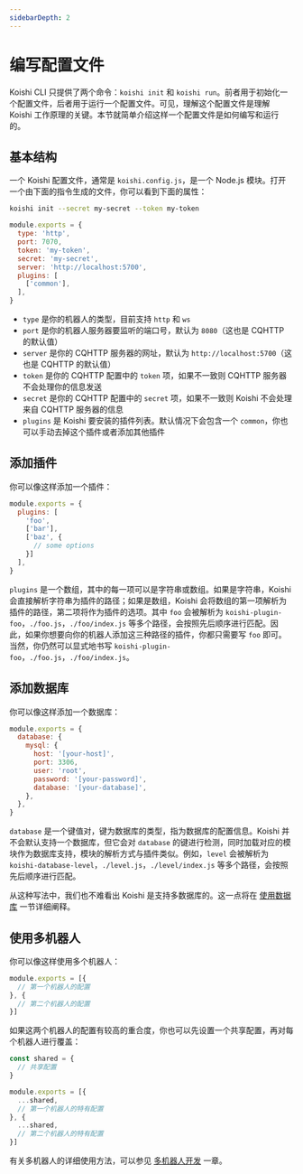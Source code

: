 ```yaml
---
sidebarDepth: 2
---
```


# 编写配置文件

Koishi CLI 只提供了两个命令：`koishi init` 和 `koishi run`。前者用于初始化一个配置文件，后者用于运行一个配置文件。可见，理解这个配置文件是理解 Koishi 工作原理的关键。本节就简单介绍这样一个配置文件是如何编写和运行的。

## 基本结构

一个 Koishi 配置文件，通常是 `koishi.config.js`，是一个 Node.js 模块。打开一个由下面的指令生成的文件，你可以看到下面的属性：

```sh
koishi init --secret my-secret --token my-token
```

```js
module.exports = {
  type: 'http',
  port: 7070,
  token: 'my-token',
  secret: 'my-secret',
  server: 'http://localhost:5700',
  plugins: [
    ['common'],
  ],
}
```

- `type` 是你的机器人的类型，目前支持 `http` 和 `ws`
- `port` 是你的机器人服务器要监听的端口号，默认为 `8080`（这也是 CQHTTP 的默认值）
- `server` 是你的 CQHTTP 服务器的网址，默认为 `http://localhost:5700`（这也是 CQHTTP 的默认值）
- `token` 是你的 CQHTTP 配置中的 `token` 项，如果不一致则 CQHTTP 服务器不会处理你的信息发送
- `secret` 是你的 CQHTTP 配置中的 `secret` 项，如果不一致则 Koishi 不会处理来自 CQHTTP 服务器的信息
- `plugins` 是 Koishi 要安装的插件列表。默认情况下会包含一个 `common`，你也可以手动去掉这个插件或者添加其他插件

## 添加插件

你可以像这样添加一个插件：

```js
module.exports = {
  plugins: [
    'foo',
    ['bar'],
    ['baz', {
      // some options
    }]
  ],
}
```

`plugins` 是一个数组，其中的每一项可以是字符串或数组。如果是字符串，Koishi 会直接解析字符串为插件的路径；如果是数组，Koishi 会将数组的第一项解析为插件的路径，第二项将作为插件的选项。其中 `foo` 会被解析为 `koishi-plugin-foo`，`./foo.js`，`./foo/index.js` 等多个路径，会按照先后顺序进行匹配。因此，如果你想要向你的机器人添加这三种路径的插件，你都只需要写 `foo` 即可。当然，你仍然可以显式地书写 `koishi-plugin-foo`，`./foo.js`，`./foo/index.js`。

## 添加数据库

你可以像这样添加一个数据库：

```js
module.exports = {
  database: {
    mysql: {
      host: '[your-host]',
      port: 3306,
      user: 'root',
      password: '[your-password]',
      database: '[your-database]',
    },
  },
}
```

`database` 是一个键值对，键为数据库的类型，指为数据库的配置信息。Koishi 并不会默认支持一个数据库，但它会对 `database` 的键进行检测，同时加载对应的模块作为数据库支持，模块的解析方式与插件类似。例如，`level` 会被解析为 `koishi-database-level`，`./level.js`，`./level/index.js` 等多个路径，会按照先后顺序进行匹配。

从这种写法中，我们也不难看出 Koishi 是支持多数据库的。这一点将在 [使用数据库](./using-database.md) 一节详细阐释。

## 使用多机器人

你可以像这样使用多个机器人：

```js
module.exports = [{
  // 第一个机器人的配置
}, {
  // 第二个机器人的配置
}]
```

如果这两个机器人的配置有较高的重合度，你也可以先设置一个共享配置，再对每个机器人进行覆盖：

```js
const shared = {
  // 共享配置
}

module.exports = [{
  ...shared,
  // 第一个机器人的特有配置
}, {
  ...shared,
  // 第二个机器人的特有配置
}]
```

有关多机器人的详细使用方法，可以参见 [多机器人开发](./multiple-bots.md) 一章。
